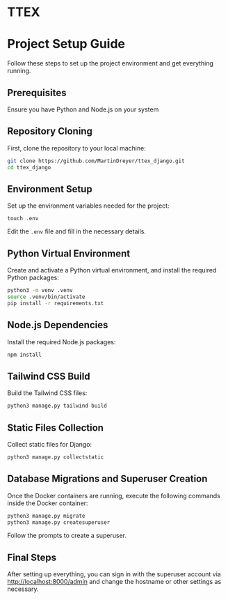 # TTEX

# Project Setup Guide

Follow these steps to set up the project environment and get everything running.

## Prerequisites

Ensure you have Python and Node.js on your system

## Repository Cloning

First, clone the repository to your local machine:

```bash
git clone https://github.com/MartinDreyer/ttex_django.git
cd ttex_django
```

## Environment Setup

Set up the environment variables needed for the project:

```plaintext
touch .env
```

Edit the `.env` file and fill in the necessary details.

## Python Virtual Environment

Create and activate a Python virtual environment, and install the required Python packages:

```bash
python3 -m venv .venv
source .venv/bin/activate
pip install -r requirements.txt
```

## Node.js Dependencies

Install the required Node.js packages:

```bash
npm install
```

## Tailwind CSS Build

Build the Tailwind CSS files:

```bash
python3 manage.py tailwind build
```

## Static Files Collection

Collect static files for Django:

```bash
python3 manage.py collectstatic
```

## Database Migrations and Superuser Creation

Once the Docker containers are running, execute the following commands inside the Docker container:

```bash
python3 manage.py migrate
python3 manage.py createsuperuser
```

Follow the prompts to create a superuser.

## Final Steps

After setting up everything, you can sign in with the superuser account via [http://localhost:8000/admin](http://localhost:8000/admin) and change the hostname or other settings as necessary.
